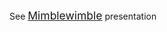 See <span style="font-size:1.25em;">[Mimblewimble](https://gitpitch.com/tari-labs/tari-university/master?p=/src/protocols/mimblewimble-1#/)</span> presentation